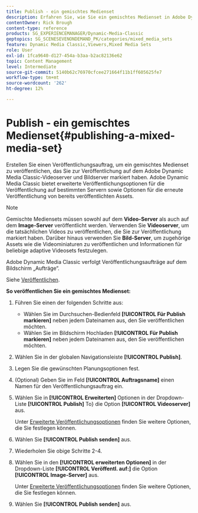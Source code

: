```yaml
---
title: Publish - ein gemischtes Medienset
description: Erfahren Sie, wie Sie ein gemischtes Medienset in Adobe Dynamic Media Classic veröffentlichen.
contentOwner: Rick Brough
content-type: reference
products: SG_EXPERIENCEMANAGER/Dynamic-Media-Classic
geptopics: SG_SCENESEVENONDEMAND_PK/categories/mixed_media_sets
feature: Dynamic Media Classic,Viewers,Mixed Media Sets
role: User
exl-id: 1fca9640-d127-454a-b3aa-b2ac82136e62
topic: Content Management
level: Intermediate
source-git-commit: 5140b62c76970cfcee271664f11b1ff605625fe7
workflow-type: tm+mt
source-wordcount: '262'
ht-degree: 12%

---
```


# Publish - ein gemischtes Medienset{#publishing-a-mixed-media-set}

Erstellen Sie einen Veröffentlichungsauftrag, um ein gemischtes Medienset zu veröffentlichen, das Sie zur Veröffentlichung auf dem Adobe Dynamic Media Classic-Videoserver und Bildserver markiert haben. Adobe Dynamic Media Classic bietet erweiterte Veröffentlichungsoptionen für die Veröffentlichung auf bestimmten Servern sowie Optionen für die erneute Veröffentlichung von bereits veröffentlichten Assets.

>[!NOTE]
>
>Gemischte Mediensets müssen sowohl auf dem **Video-Server** als auch auf dem **Image-Server** veröffentlicht werden. Verwenden Sie **Videoserver**, um die tatsächlichen Videos zu veröffentlichen, die Sie zur Veröffentlichung markiert haben. Darüber hinaus verwenden Sie **Bild-Server**, um zugehörige Assets wie die Videominiaturen zu veröffentlichen und Informationen für beliebige adaptive Videosets festzulegen.

Adobe Dynamic Media Classic verfolgt Veröffentlichungsaufträge auf dem Bildschirm „Aufträge“.

Siehe [Veröffentlichen](publishing-files.md#publishing_files).

<!-- 

Comment Type: remark
Last Modified By: unknown unknown 
Last Modified Date: 

<p>RB: Updated the following steps as per Cynthia email, 11/9/2012, added 11/12/2012</p>

 -->

**So veröffentlichen Sie ein gemischtes Medienset:**

1. Führen Sie einen der folgenden Schritte aus:

   * Wählen Sie im Durchsuchen-Bedienfeld **[!UICONTROL Für Publish markieren]** neben jedem Dateinamen aus, den Sie veröffentlichen möchten.
   * Wählen Sie im Bildschirm Hochladen **[!UICONTROL Für Publish markieren]** neben jedem Dateinamen aus, den Sie veröffentlichen möchten.

1. Wählen Sie in der globalen Navigationsleiste **[!UICONTROL Publish]**.
1. Legen Sie die gewünschten Planungsoptionen fest.
1. (Optional) Geben Sie im Feld **[!UICONTROL Auftragsname]** einen Namen für den Veröffentlichungsauftrag ein.
1. Wählen Sie in **[!UICONTROL Erweiterten]** Optionen in der Dropdown-Liste **[!UICONTROL Publish]** To} die Option **[!UICONTROL Videoserver]** aus.

   Unter [Erweiterte Veröffentlichungsoptionen](publishing-files.md#advanced_publish_options) finden Sie weitere Optionen, die Sie festlegen können.

1. Wählen Sie **[!UICONTROL Publish senden]** aus.
1. Wiederholen Sie obige Schritte 2-4.
1. Wählen Sie in den **[!UICONTROL erweiterten Optionen]** in der Dropdown-Liste **[!UICONTROL Veröffentl. auf:]** die Option **[!UICONTROL Image-Server]** aus.

   Unter [Erweiterte Veröffentlichungsoptionen](publishing-files.md#advanced_publish_options) finden Sie weitere Optionen, die Sie festlegen können.

1. Wählen Sie **[!UICONTROL Publish senden]** aus.

